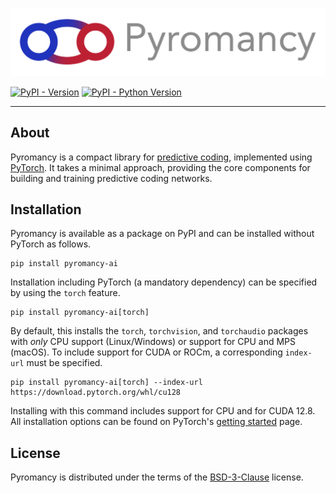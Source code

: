 ![Pyromancy Header](misc/assets/pyromancy-github-header.png)

[![PyPI - Version](https://img.shields.io/pypi/v/pyromancy-ai.svg)](https://pypi.org/project/pyromancy-ai)
[![PyPI - Python Version](https://img.shields.io/pypi/pyversions/pyromancy-ai.svg)](https://pypi.org/project/pyromancy-ai)

-----

## About

Pyromancy is a compact library for [predictive coding](https://arxiv.org/abs/2407.04117), implemented using [PyTorch](https://github.com/pytorch/pytorch). It takes a minimal approach, providing the core components for building and training predictive coding networks.

## Installation
Pyromancy is available as a package on PyPI and can be installed without PyTorch as follows.

```console
pip install pyromancy-ai
```

Installation including PyTorch (a mandatory dependency) can be specified by using the `torch` feature.

```console
pip install pyromancy-ai[torch]
```

By default, this installs the `torch`, `torchvision`, and `torchaudio` packages with *only* CPU support (Linux/Windows) or support for CPU and MPS (macOS). To include support for CUDA or ROCm, a corresponding ``index-url`` must be specified.

```console
pip install pyromancy-ai[torch] --index-url https://download.pytorch.org/whl/cu128
```

Installing with this command includes support for CPU and for CUDA 12.8. All installation options can be found on PyTorch's [getting started](https://pytorch.org/get-started/locally/) page.

## License

Pyromancy is distributed under the terms of the [BSD-3-Clause](https://spdx.org/licenses/BSD-3-Clause.html) license.

